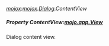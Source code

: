 _[mojox](../../modules/mojox/mojox-module.md):[mojox](../../modules/mojox/mojox-module.md).[Dialog](../../modules/mojox/mojox-dialog.md).ContentView_
##### Property ContentView:[mojo.app.View](../../modules/mojo/mojo-app-view.md)
Dialog content view.
